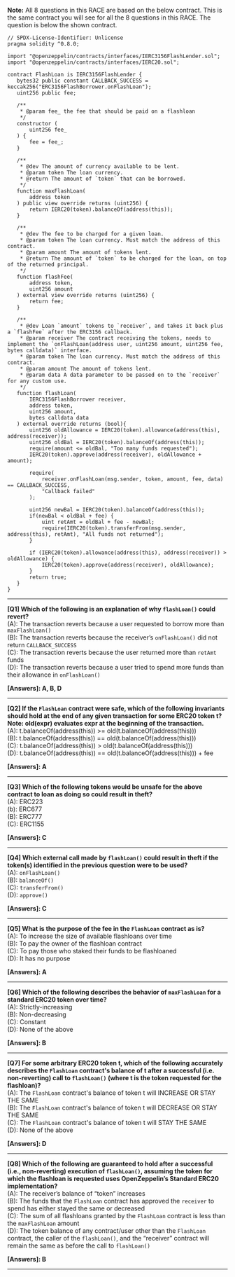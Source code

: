 **Note:** All 8 questions in this RACE are based on the below contract. This is the same contract you will see for all the 8 questions in this RACE. The question is below the shown contract.
```
// SPDX-License-Identifier: Unlicense
pragma solidity ^0.8.0;

import "@openzeppelin/contracts/interfaces/IERC3156FlashLender.sol";
import "@openzeppelin/contracts/interfaces/IERC20.sol";

contract FlashLoan is IERC3156FlashLender {
   bytes32 public constant CALLBACK_SUCCESS = keccak256("ERC3156FlashBorrower.onFlashLoan");
   uint256 public fee;

   /**
    * @param fee_ the fee that should be paid on a flashloan
    */
   constructor (
       uint256 fee_
   ) {
       fee = fee_;
   }

   /**
    * @dev The amount of currency available to be lent.
    * @param token The loan currency.
    * @return The amount of `token` that can be borrowed.
    */
   function maxFlashLoan(
       address token
   ) public view override returns (uint256) {
       return IERC20(token).balanceOf(address(this));
   }

   /**
    * @dev The fee to be charged for a given loan.
    * @param token The loan currency. Must match the address of this contract.
    * @param amount The amount of tokens lent.
    * @return The amount of `token` to be charged for the loan, on top of the returned principal.
    */
   function flashFee(
       address token,
       uint256 amount
   ) external view override returns (uint256) {
       return fee;
   }

   /**
    * @dev Loan `amount` tokens to `receiver`, and takes it back plus a `flashFee` after the ERC3156 callback.
    * @param receiver The contract receiving the tokens, needs to implement the `onFlashLoan(address user, uint256 amount, uint256 fee, bytes calldata)` interface.
    * @param token The loan currency. Must match the address of this contract.
    * @param amount The amount of tokens lent.
    * @param data A data parameter to be passed on to the `receiver` for any custom use.
    */
   function flashLoan(
       IERC3156FlashBorrower receiver,
       address token,
       uint256 amount,
       bytes calldata data
   ) external override returns (bool){
       uint256 oldAllowance = IERC20(token).allowance(address(this), address(receiver));
       uint256 oldBal = IERC20(token).balanceOf(address(this));
       require(amount <= oldBal, "Too many funds requested");
       IERC20(token).approve(address(receiver), oldAllowance + amount);

       require(
           receiver.onFlashLoan(msg.sender, token, amount, fee, data) == CALLBACK_SUCCESS,
           "Callback failed"
       );

       uint256 newBal = IERC20(token).balanceOf(address(this));
       if(newBal < oldBal + fee) {
           uint retAmt = oldBal + fee - newBal;
           require(IERC20(token).transferFrom(msg.sender, address(this), retAmt), "All funds not returned");
       }

       if (IERC20(token).allowance(address(this), address(receiver)) > oldAllowance) {
           IERC20(token).approve(address(receiver), oldAllowance);
       }
       return true;
   }
}
```
---
**[Q1] Which of the following is an explanation of why `flashLoan()` could revert?** \
(A): The transaction reverts because a user requested to borrow more than `maxFlashLoan()` \
(B): The transaction reverts because the receiver’s `onFlashLoan()` did not return `CALLBACK_SUCCESS` \
(C): The transaction reverts because the user returned more than `retAmt` funds \
(D): The transaction reverts because a user tried to spend more funds than their allowance in `onFlashLoan()`

**[Answers]: A, B, D**

---

**[Q2] If the `FlashLoan` contract were safe, which of the following invariants should hold at the end of any given transaction for some ERC20 token t? Note: old(expr) evaluates expr at the beginning of the transaction.** \
(A): t.balanceOf(address(this)) >= old(t.balanceOf(address(this))) \
(B): t.balanceOf(address(this)) == old(t.balanceOf(address(this))) \
(C): t.balanceOf(address(this)) > old(t.balanceOf(address(this))) \
(D): t.balanceOf(address(this)) == old(t.balanceOf(address(this))) + fee

**[Answers]: A**

---

**[Q3] Which of the following tokens would be unsafe for the above contract to loan as doing so could result in theft?** \
(A): ERC223 \
(b): ERC677 \
(B): ERC777 \
(C): ERC1155

**[Answers]:  C**

---

**[Q4] Which external call made by `flashLoan()` could result in theft if the token(s) identified in the previous question  were to be used?** \
(A): `onFlashLoan()` \
(B): `balanceOf()` \
(C): `transferFrom()` \
(D): `approve()`

**[Answers]:  C**

---

**[Q5] What is the purpose of the fee in the `FlashLoan` contract as is?** \
(A): To increase the size of available flashloans over time \
(B): To pay the owner of the flashloan contract \
(C): To pay those who staked their funds to be flashloaned \
(D): It has no purpose

**[Answers]:  A**

---

**[Q6] Which of the following describes the behavior of `maxFlashLoan` for a standard ERC20 token over time?** \
(A): Strictly-increasing \
(B): Non-decreasing \
(C): Constant \
(D): None of the above

**[Answers]:  B**

---

**[Q7] For some arbitrary ERC20 token t, which of the following accurately describes the `FlashLoan` contract's balance of t after a successful (i.e. non-reverting) call to `flashLoan()` (where t is the token requested for the flashloan)?** \
(A): The `FlashLoan` contract's balance of token t will INCREASE OR STAY THE SAME \
(B): The `FlashLoan` contract's balance of token t will DECREASE OR STAY THE SAME \
(C): The `FlashLoan` contract's balance of token t will STAY THE SAME \
(D): None of the above

**[Answers]:  D**

---

**[Q8] Which of the following are guaranteed to hold after a successful (i.e., non-reverting) execution of `flashLoan()`, assuming the token for which the flashloan is requested uses OpenZeppelin’s Standard ERC20 implementation?** \
(A): The receiver’s balance of “token” increases \
(B): The funds that the `FlashLoan` contract has approved the `receiver` to spend has either stayed the same or decreased \
(C): The sum of all flashloans granted by the `FlashLoan` contract is less than the `maxFlashLoan` amount \
(D): The token balance of any contract/user other than the `FlashLoan` contract, the caller of the `flashLoan()`, and the “receiver” contract will remain the same as before the call to `flashLoan()`

**[Answers]:  B**

---

